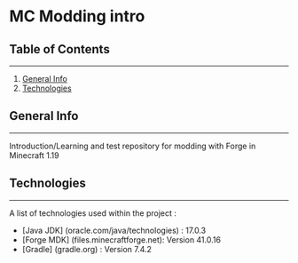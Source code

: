 # MC Modding intro
## Table of Contents
***
1. [General Info](#general-info)
2. [Technologies](#technologies)

## General Info
***
Introduction/Learning and test repository for modding with Forge in Minecraft 1.19

## Technologies
***
A list of technologies used within the project :
* [Java JDK] (oracle.com/java/technologies) : 17.0.3
* [Forge MDK] (files.minecraftforge.net): Version 41.0.16
* [Gradle] (gradle.org) : Version 7.4.2
